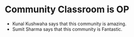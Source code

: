 # Community Classroom is OP

- Kunal Kushwaha says that this community is amazing.
- Sumit Sharma says that this community is Fantastic.
